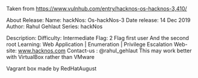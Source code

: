 Taken from https://www.vulnhub.com/entry/hacknos-os-hacknos-3,410/ 

About Release:
    Name: hackNos: Os-hackNos-3
    Date release: 14 Dec 2019
    Author: Rahul Gehlaut
    Series: hackNos

Description:
    Difficulty: Intermediate
    Flag: 2 Flag first user And the second root
    Learning: Web Application | Enumeration | Privilege Escalation
    Web-site: www.hacknos.com
    Contact-us : @rahul_gehlaut
    This may work better with VirtualBox rather than VMware 

Vagrant box made by RedHatAugust
